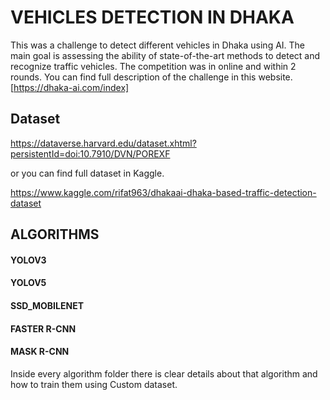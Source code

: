 # VEHICLES DETECTION IN DHAKA

This was a challenge to detect different vehicles in Dhaka using AI. The main goal is assessing the ability of state-of-the-art methods to detect and recognize traffic vehicles. The competition was in online and within 2 rounds. You can find full description of the challenge in this website. 
[https://dhaka-ai.com/index]


## Dataset

https://dataverse.harvard.edu/dataset.xhtml?persistentId=doi:10.7910/DVN/POREXF

or you can find full dataset in Kaggle.

https://www.kaggle.com/rifat963/dhakaai-dhaka-based-traffic-detection-dataset



## ALGORITHMS

#### YOLOV3

#### YOLOV5

#### SSD_MOBILENET

#### FASTER R-CNN

#### MASK R-CNN


Inside every algorithm folder there is clear details about that algorithm and how to train them using Custom dataset.
